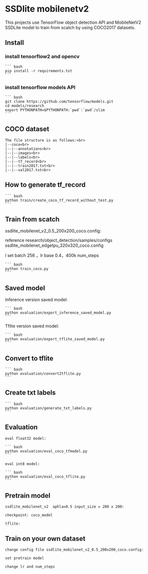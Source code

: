 # SSDlite mobilenetv2

This projects use TensorFlow object detection API and MobileNetV2 SSDLite model to train from scatch by using COCO2017 datasets.

## Install

### install tensorflow2 and opencv

    ``` bash
    pip install -r requirements.txt
    ```

### install tensorflow models API

    ``` bash
    git clone https://github.com/tensorflow/models.git 
    cd models/research
    export PYTHONPATH=$PYTHONPATH:`pwd`:`pwd`/slim 
    ```

## COCO dataset

    The file structure is as follows:<br>
    |--coco<br>
    |--|--annotations<br>
    |--|--images<br>
    |--|--labels<br>
    |--|--tf_record<br>
    |--|--train2017.txt<br>
    |--|--val2017.txt<br>

## How to generate tf_record 

    ``` bash
    python train/create_coco_tf_record_without_test.py
    ```

## Train from scatch

ssdlite_mobilenet_v2_0.5_200x200_coco.config:

reference research/object_detection/samples/configs ssdlite_mobilenet_edgetpu_320x320_coco.config

I set batch 256 ，lr base 0.4，400k num_steps

    ``` bash
    python train_coco.py
    ```

## Saved model

Inference version saved model:

    ``` bash
    python evaluation/export_inference_saved_model.py
    ```

Tflite version saved model:

    ``` bash
    python evaluation/export_tflite_saved_model.py
    ```

## Convert to tflite

    ``` bash
    python evaluation/convert2tflite.py
    ```

## Create txt labels

    ``` bash
    python evaluation/generate_txt_labels.py
    ``` 

## Evaluation

    eval float32 model:

    ``` bash
    python evaluation/eval_coco_tfmodel.py
    ```

    eval int8 model:

    ``` bash
    python evaluation/eval_coco_tflite.py
    ```

## Pretrain model

    ssdlite_mobilenet_v2  aphla=0.5 input_size = 200 x 200:

    checkpoint: coco_model

    tflite: 

## Train on your own dataset
    
    change config file ssdlite_mobilenet_v2_0.5_200x200_coco.config:

    set pretrain model

    change lr and num_steps




